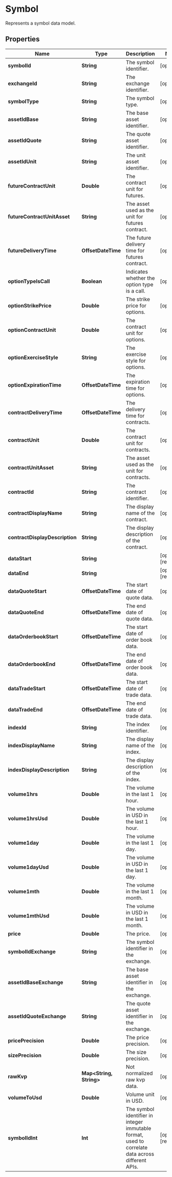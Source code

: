 

# Symbol

Represents a symbol data model.

## Properties

Name | Type | Description | Notes
------------ | ------------- | ------------- | -------------
**symbolId** | **String** | The symbol identifier. |  [optional]
**exchangeId** | **String** | The exchange identifier. |  [optional]
**symbolType** | **String** | The symbol type. |  [optional]
**assetIdBase** | **String** | The base asset identifier. |  [optional]
**assetIdQuote** | **String** | The quote asset identifier. |  [optional]
**assetIdUnit** | **String** | The unit asset identifier. |  [optional]
**futureContractUnit** | **Double** | The contract unit for futures. |  [optional]
**futureContractUnitAsset** | **String** | The asset used as the unit for futures contract. |  [optional]
**futureDeliveryTime** | **OffsetDateTime** | The future delivery time for futures contract. |  [optional]
**optionTypeIsCall** | **Boolean** | Indicates whether the option type is a call. |  [optional]
**optionStrikePrice** | **Double** | The strike price for options. |  [optional]
**optionContractUnit** | **Double** | The contract unit for options. |  [optional]
**optionExerciseStyle** | **String** | The exercise style for options. |  [optional]
**optionExpirationTime** | **OffsetDateTime** | The expiration time for options. |  [optional]
**contractDeliveryTime** | **OffsetDateTime** | The delivery time for contracts. |  [optional]
**contractUnit** | **Double** | The contract unit for contracts. |  [optional]
**contractUnitAsset** | **String** | The asset used as the unit for contracts. |  [optional]
**contractId** | **String** | The contract identifier. |  [optional]
**contractDisplayName** | **String** | The display name of the contract. |  [optional]
**contractDisplayDescription** | **String** | The display description of the contract. |  [optional]
**dataStart** | **String** |  |  [optional] [readonly]
**dataEnd** | **String** |  |  [optional] [readonly]
**dataQuoteStart** | **OffsetDateTime** | The start date of quote data. |  [optional]
**dataQuoteEnd** | **OffsetDateTime** | The end date of quote data. |  [optional]
**dataOrderbookStart** | **OffsetDateTime** | The start date of order book data. |  [optional]
**dataOrderbookEnd** | **OffsetDateTime** | The end date of order book data. |  [optional]
**dataTradeStart** | **OffsetDateTime** | The start date of trade data. |  [optional]
**dataTradeEnd** | **OffsetDateTime** | The end date of trade data. |  [optional]
**indexId** | **String** | The index identifier. |  [optional]
**indexDisplayName** | **String** | The display name of the index. |  [optional]
**indexDisplayDescription** | **String** | The display description of the index. |  [optional]
**volume1hrs** | **Double** | The volume in the last 1 hour. |  [optional]
**volume1hrsUsd** | **Double** | The volume in USD in the last 1 hour. |  [optional]
**volume1day** | **Double** | The volume in the last 1 day. |  [optional]
**volume1dayUsd** | **Double** | The volume in USD in the last 1 day. |  [optional]
**volume1mth** | **Double** | The volume in the last 1 month. |  [optional]
**volume1mthUsd** | **Double** | The volume in USD in the last 1 month. |  [optional]
**price** | **Double** | The price. |  [optional]
**symbolIdExchange** | **String** | The symbol identifier in the exchange. |  [optional]
**assetIdBaseExchange** | **String** | The base asset identifier in the exchange. |  [optional]
**assetIdQuoteExchange** | **String** | The quote asset identifier in the exchange. |  [optional]
**pricePrecision** | **Double** | The price precision. |  [optional]
**sizePrecision** | **Double** | The size precision. |  [optional]
**rawKvp** | **Map&lt;String, String&gt;** | Not normalized raw kvp data. |  [optional]
**volumeToUsd** | **Double** | Volume unit in USD. |  [optional]
**symbolIdInt** | **Int** | The symbol identifier in integer immutable format, used to correlate data across different APIs. |  [optional] [readonly]



